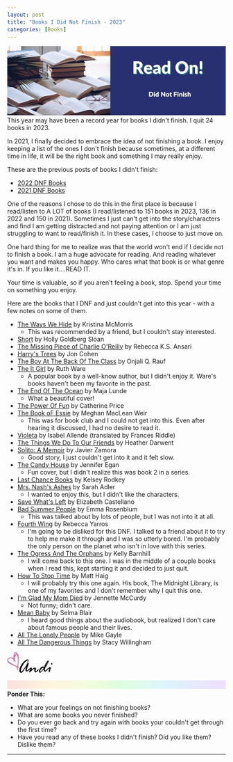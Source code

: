 ```yaml
---
layout: post
title: "Books I Did Not Finish - 2023"
categories: [Books]
---
```

![DNF](/images/DNF2.jpeg)
This year may have been a record year for books I didn't finish. I quit 24 books in 2023. 

In 2021, I finally decided to embrace the idea of not finishing a book. I enjoy keeping a list of the ones I don't finish because sometimes, at a different time in life, it will be the right book and something I may really enjoy. 

These are the previous posts of books I didn't finish:
* [2022 DNF Books](https://andihays.dev/books/2023/02/07/dnf-books-2022.html)
* [2021 DNF Books](https://andihays.dev/books/2022/01/06/books-dnf.html)

One of the reasons I chose to do this in the first place is because I read/listen to A LOT of books (I read/listened to 151 books in 2023, 136 in 2022 and 150 in 2021). Sometimes I just can't get into the story/characters and find I am getting distracted and not paying attention or I am just struggling to want to read/finish it. In these cases, I choose to just move on. 

One hard thing for me to realize was that the world won't end if I decide not to finish a book. I am a huge advocate for reading. And reading whatever you want and makes you happy. Who cares what that book is or what genre it's in. If you like it....READ IT.

Your time is valuable, so if you aren't feeling a book, stop. Spend your time on something you enjoy.

Here are the books that I DNF and just couldn't get into this year - with a few notes on some of them.

- [The Ways We Hide](https://www.amazon.com/Ways-We-Hide-Novel/dp/1728249767/ref=monarch_sidesheet) by Kristina McMorris 
  - This was recommended by a friend, but I couldn't stay interested.
- [Short](https://www.amazon.com/Short-Holly-Goldberg-Sloan/dp/0399186220/ref=monarch_sidesheet) by Holly Goldberg Sloan
- [The Missing Piece of Charlie O'Reilly](https://www.amazon.com/Missing-Piece-Charlie-OReilly/dp/0062679678/ref=monarch_sidesheet) by Rebecca K.S. Ansari
- [Harry's Trees](https://www.amazon.com/Harrys-Trees-Jon-Cohen/dp/0778308820/ref=monarch_sidesheet) by Jon Cohen
- [The Boy At The Back Of The Class](https://www.amazon.com/Boy-at-Back-Class/dp/1984850814/ref=monarch_sidesheet) by Onjali Q. Rauf
- [The It Girl](https://www.amazon.com/Girl-Ruth-Ware/dp/1982155272/ref=monarch_sidesheet) by Ruth Ware 
  - A popular book by a well-know author, but I didn't enjoy it. Ware's books haven't been my favorite in the past.
- [The End Of The Ocean](https://www.amazon.com/End-Ocean-Novel-Maja-Lunde/dp/0062951386/ref=monarch_sidesheet) by Maja Lunde 
  - What a beautiful cover!
- [The Power Of Fun](https://www.amazon.com/Power-Fun-Feel-Alive-Again/dp/0593241428/ref=monarch_sidesheet) by Catherine Price
- [The Book oF Essie](https://www.amazon.com/Book-Essie-Meghan-MacLean-Weir/dp/0525436073/ref=monarch_sidesheet) by Meghan MacLean Weir 
  - This was for book club and I could not get into this. Even after hearing it discussed, I had no desire to read it.
- [Violeta](https://www.amazon.com/Violeta-English-Novel-Isabel-Allende/dp/0593496221/ref=monarch_sidesheet) by Isabel Allende (translated by Frances Riddle)
- [The Things We Do To Our Friends](https://www.amazon.com/Things-We-Do-Our-Friends/dp/059349718X/ref=monarch_sidesheet) by Heather Darwent
- [Solito: A Memoir](https://www.amazon.com/Solito-Memoir-Javier-Zamora/dp/0593498089/ref=monarch_sidesheet) by Javier Zamora 
  - Good story, I just couldn't get into it and it felt slow.
- [The Candy House](https://www.amazon.com/Candy-House-Novel-Jennifer-Egan/dp/1476716773/ref=monarch_sidesheet) by Jennifer Egan 
  - Fun cover, but I didn't realize this was book 2 in a series.
- [Last Chance Books](https://www.amazon.com/Last-Chance-Books-Kelsey-Rodkey/dp/0062994476/ref=monarch_sidesheet) by Kelsey Rodkey
- [Mrs. Nash's Ashes](https://www.amazon.com/Mrs-Nashs-Ashes-Sarah-Adler/dp/0593547799/ref=monarch_sidesheet) by Sarah Adler 
  - I wanted to enjoy this, but I didn't like the characters.
- [Save What's Left](https://www.amazon.com/Save-Whats-Left-Morning-America/dp/0593469194/ref=monarch_sidesheet) by Elizabeth Castellano
- [Bad Summer People](https://www.amazon.com/Bad-Summer-People-Emma-Rosenblum/dp/125088702X/ref=monarch_sidesheet) by Emma Rosenblum 
  - This was talked about by lots of people, but I was not into it at all.
- [Fourth Wing](https://www.amazon.com/Fourth-Wing-Empyrean-Rebecca-Yarros/dp/1649374046/ref=monarch_sidesheet) by Rebecca Yarros 
  - I'm going to be disliked for this DNF. I talked to a friend about it to try to help me make it through and I was so utterly bored. I'm probably the only person on the planet who isn't in love with this series.
- [The Ogress And The Orphans](https://www.amazon.com/Ogress-Orphans-Kelly-Barnhill/dp/1643754017/ref=monarch_sidesheet) by Kelly Barnhill 
  - I will come back to this one. I was in the middle of a couple books when I read this, kept starting it and decided to just quit.
- [How To Stop Time](https://www.amazon.com/How-Stop-Time-Matt-Haig/dp/0525522891/ref=monarch_sidesheet) by Matt Haig 
  - I will probably try this one again. His book, The Midnight Library, is one of my favorites and I don't remember why I quit this one.
- [I'm Glad My Mom Died](https://www.amazon.com/Im-Glad-My-Mom-Died/dp/1668022842/ref=monarch_sidesheet) by Jennette McCurdy 
  - Not funny; didn't care.
- [Mean Baby](https://www.amazon.com/Mean-Baby-Memoir-Growing-Up/dp/059308277X/ref=monarch_sidesheet) by Selma Blair 
  - I heard good things about the audiobook, but realized I don't care about famous people and their lives.
- [All The Lonely People](https://www.amazon.com/All-Lonely-People-Mike-Gayle/dp/1538720175/ref=monarch_sidesheet) by Mike Gayle
- [All The Dangerous Things](https://www.amazon.com/All-Dangerous-Things-Stacy-Willingham/dp/125080387X/ref=monarch_sidesheet) by Stacy Willingham


![Andi](/images/andi.jpg)

![header](/images/SkinnyRainbow.jpg)
**Ponder This:**
- What are your feelings on not finishing books? 
- What are some books you never finished?
- Do you ever go back and try again with books your couldn't get through the first time?
- Have you read any of these books I didn't finish? Did you like them? Dislike them?

----